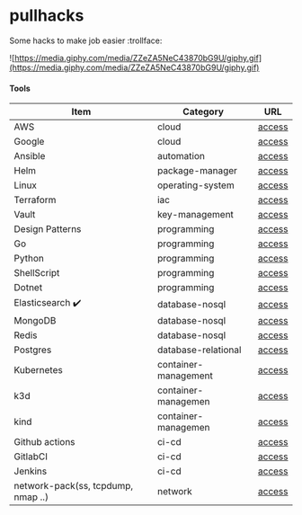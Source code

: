 # pullhacks

Some hacks to make job easier :trollface:

![https://media.giphy.com/media/ZZeZA5NeC43870bG9U/giphy.gif](https://media.giphy.com/media/ZZeZA5NeC43870bG9U/giphy.gif)

#### Tools

Item                                        | Category                      | URL
------------------------------------------- | ------------------------------| ------------------------------|
AWS                                         | cloud                         | [access](https://github.com/apolzek/pullhacks/tree/main/tools/aws)
Google                                      | cloud                         | [access](https://github.com/apolzek/pullhacks/tree/main/tools/curl)
Ansible                                     | automation                    | [access](https://portswigger.net/web-security)
Helm                                        | package-manager               | [access](https://github.com/apolzek/pullhacks/tree/main/technology-wiki/devops-e-infrastructure/helm)
Linux                                       | operating-system              | [access](https://portswigger.net/web-security)
Terraform                                   | iac                           | [access](https://portswigger.net/web-security)
Vault                                       | key-management                | [access](https://portswigger.net/web-security)
Design Patterns                             | programming                   | [access](https://portswigger.net/web-security)
Go                                          | programming                   | [access](https://portswigger.net/web-security)
Python                                      | programming                   | [access](https://portswigger.net/web-security)
ShellScript                                 | programming                   | [access](https://portswigger.net/web-security)
Dotnet                                      | programming                   | [access](https://portswigger.net/web-security)
Elasticsearch :heavy_check_mark:            | database-nosql                | [access](https://github.com/apolzek/pullhacks/tree/main/tools/elasticsearch)
MongoDB                                     | database-nosql                | [access](https://portswigger.net/web-security)
Redis                                       | database-nosql                | [access](https://portswigger.net/web-security)
Postgres                                    | database-relational           | [access](https://portswigger.net/web-security)
Kubernetes                                  | container-management          | [access](https://portswigger.net/web-security)
k3d                                         | container-managemen           | [access](https://portswigger.net/web-security)
kind                                        | container-managemen           | [access](https://portswigger.net/web-security)
Github actions                              | ci-cd                         | [access](https://portswigger.net/web-security)
GitlabCI                                    | ci-cd                         | [access](https://portswigger.net/web-security)
Jenkins                                     | ci-cd                         | [access](https://portswigger.net/web-security)
network-pack(ss, tcpdump, nmap ..)          | network                       | [access](https://github.com/apolzek/pullhacks/tree/main/tools/tcpdump)
